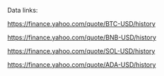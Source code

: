 Data links:

https://finance.yahoo.com/quote/BTC-USD/history

https://finance.yahoo.com/quote/BNB-USD/history

https://finance.yahoo.com/quote/SOL-USD/history

https://finance.yahoo.com/quote/ADA-USD/history
